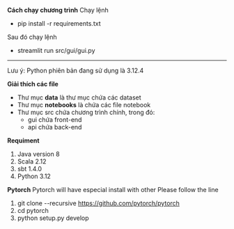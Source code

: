 **Cách chạy chương trình**
Chạy lệnh 
- pip install -r requirements.txt

Sau đó chạy lệnh
- streamlit run src/gui/gui.py

---------------------------------
Lưu ý: Python phiên bản đang sử dụng là 3.12.4

**Giải thích các file**
- Thư mục **data** là thư mục chứa các dataset 
- Thư mục **notebooks** là chứa các file notebook 
- Thư mục src chứa chương trình chính, trong đó:
    + gui chứa front-end
    + api chứa back-end

**Requiment**
1. Java version 8
2. Scala 2.12
3. sbt 1.4.0
4. Python 3.12

**Pytorch**
Pytorch will have especial install with other
Please follow the line
1. git clone --recursive https://github.com/pytorch/pytorch
2. cd pytorch
3. python setup.py develop